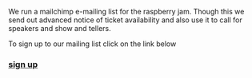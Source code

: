 We run a mailchimp e-mailing list for the raspberry jam. Though this we send out advanced notice of ticket availability and also use it to call for speakers and show and tellers.

To sign up to our mailing list click on the link below
### [sign up](http://eepurl.com/cxy6XP)